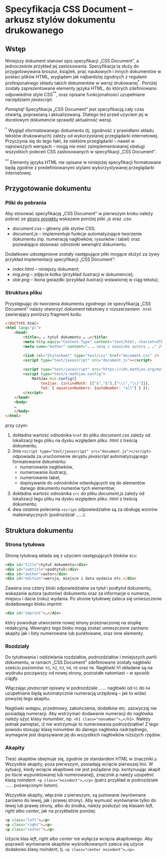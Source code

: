 # Specyfikacja CSS Document – arkusz stylów dokumentu drukowanego

## Wstęp

Niniejszy dokument stanowi opis specyfikacji „CSS Document”, a jednocześnie przykład jej zastosowania. Specyfikacja ta służy do przygotowywana broszur, książek, prac naukowych i innych dokumentów w postaci plików HTML, wyglądem jak najbardziej zgodnych z regułami profesjonalnego składu takich dokumentów w wersji drukowanej<sup>*</sup>. Poniżej zostały zaprezentowane elementy języka HTML, do których zdefiniowano odpowiednie style CSS<sup>**</sup>, oraz opisane funkcjonalności uzupełniane narzędziami _javascript_.

_Pamiętaj!_ Specyfikacja „CSS Document” jest specyfikacją cały czas otwartą, poprawianą i aktualizowaną. Dlatego też przed użyciem jej w docelowym dokumencie sprawdź aktualność wersji.

<sup>*</sup> Wygląd sformatowanego dokumentu (tj. zgodność z prawidłami składu tekstów drukowanych) zależy od wykorzystanej przeglądarki internetowej. Przyczynia się do tego fakt, że niektóre przeglądarki – nawet w najnowszych wersjach – mogą nie mieć zaimplementowanej obsługi wszystkich poleceń CSS zastosowanych w specyfikacji „CSS Document”.

<sup>**</sup> Elementy języka HTML nie opisane w niniejszej specyfikacji formatowane będą zgodnie z predefiniowanymi stylami wykorzystywanej przeglądarki internetowej.

## Przygotowanie dokumentu

### Pliki do pobrania

Aby stosować specyfikację „CSS Document” w pierwszym kroku należy pobrać ze [strony projektu](http://github.com/sadowski-marcin/cssdoc) wskazane poniżej pliki _.js_ oraz _.css_:

* _document.css_ – główny plik stylów CSS;
* _document.js_ – implementuje funkcje automatyzujące tworzenie dokumentu (np. numerację nagłówków, rysunków i tabel) oraz pozwalające stosować odnośniki wewnątrz dokumentu.

Dodatkowo udostępnione zostały następujące pliki mogące służyć za żywy przykład implementacji specyfikacji „CSS Document”:

* _index.html_ – niniejszy dokument;
* _img.png_ – zdjęcie kotka (przykład ilustracji w dokumencie);
* _star.png_ – ikona gwiazdki (przykład ilustracji wstawionej w ciąg tekstu);

### Struktura pliku

Przystępując do tworzenia dokumentu zgodnego ze specyfikacją „CSS Document” należy utworzyć dokument tekstowy z rozszerzeniem `.html` zawierający poniższy fragment kodu:

```html
<!DOCTYPE html>
<html lang="pl">
    <head>
        <title>… … tytuł dokumentu … …</title>
        <meta http-equiv="Content-Type" content="text/html; charset=UTF-8" />
        <meta name="Author" content="… … imię i nazwisko autora … …" />

        <link rel="Stylesheet" type="text/css" href="document.css" />        
        <script type="text/javascript" src="document.js"></script>
        
        <script type="text/javascript" src="https://cdn.mathjax.org/mathjax/latest/MathJax.js?config=TeX-MML-AM_CHTML"></script>
        <script type="text/x-mathjax-config">
            MathJax.Hub.Config({
                tex2jax: {inlineMath: [["$","$"],["\\(","\\)"]]},
                TeX: { equationNumbers: {autoNumber: "all"} } });
        </script>
    </head>
    <body>
    …
    </body>
</html>
```

przy czym:

1. dokładna wartość odnośnika `href` do pliku _document.css_ zależy od lokalizacji tego pliku na dysku względem pliku _.html_ z treścią dokumentu;
2. linia `<script type="text/javascript" src="document.js"></script>` odpowiada za uruchomienie skryptu _javascript_ automatyzującego formatowanie dokumentu:
	* numerowanie nagłówków,
	* numerowanie ilustracji,
	* numerowanie tabel,
	* dopisywanie do odnośników odwołujących się do elementów danego dokumentu numerów tych elementów;
3. dokładna wartość odnośnika `src` do pliku _document.js_ zależy od lokalizacji tego pliku na dysku względem pliku _.html_ z treścią dokumentu;
4. dwa ostatnie polecenia `<script` odpowiedzialne są za obsługę wzorów matematycznych (podrozdział ……).

## Struktura dokumentu

### Strona tytułowa

Stronę tytułową składa się z użyciem następujących bloków `div`:

```html
<div id="title">tytuł dokumentu</div>
<div id="subtitle">podtytuł</div>
<div id="author">autor</div>
<div id="edition">wersja, miejsce i data wydania etc.</div>
```

Zawiera ona cztery bloki odpowiedzialne za tytuł i podtytuł dokumentu, wskazanie autora (autorów) dokumentu oraz za informacje o numerze, miejscu i dacie (roku) wydania.
Po stronie tytułowej zaleca się umieszczenie dodatkowego bloku _imprint_:

```html
<div id="imprint">…</div>
```

który powoduje utworzenie nowej strony przeznaczonej na stopkę redakcyjną. Wewnątrz tego bloku mogą zostać umieszczone zarówno akapity jak i listy numerowane lub punktowane, oraz inne elementy.

### Rozdziały

Do tytułowania i oddzielania rozdziałów, podrozdziałów i mniejszych partii dokumentu, w ramach „CSS Document” zdefiniowane zostały nagłówki sześciu poziomów: `h1`, `h2`, `h3`, `h4`, `h5` oraz `h6`. Nagłówki h1 składane są na wydruku począwszy od nowej strony, pozostałe natomiast – w sposób ciągły.

Włączając _javascript_ opisany w podrozdziale …… nagłówki od `h1` do `h4` uzupełniane będą automatycznie numeracją urzędową – jak to widać powyżej tego akapitu.

Nagłówki wstępu, przedmowy, zakończenia, dodatków etc. zazwyczaj nie posiadają numeracji. Aby wstrzymać dodawanie numeracji do nagłówka należy użyć klasy _nonumber_, np. `<h1 class="nonumber">…</h1>`. Należy jednak pamiętać, iż nie wstrzymuje to numerowania podrozdziałów! Z tego powodu stosując klasę nonumber do danego nagłówka nadrzędnego, wymagane jest dopisywanie jej do wszystkich nagłówków niższych rzędów.

### Akapity

Treść akapitów obejmuje się, zgodnie ze standardem HTML w znaczniki `p`. Wszystkie akapity, poza pierwszym, posiadają wcięcie pierwszej linii. W sytuacji, kiedy wcięcie akapitowe nie jest pożądane (np. kontynuując akapit po liście wypunktowanej lub numerowanej), znacznik p należy uzupełnić klasą _noindent_: `<p class="noindent">…</p>` (patrz przykład w podrozdziale …… poświęconym listom).

Wszystkie akapity, włącznie z pierwszym, są justowane (wyrównane zarówno do lewej, jak i prawej strony). Aby wymusić wyrównanie tylko do lewej lub prawej strony, albo do środka, należy posłużyć się klasami _left_, _right_ albo _center_, jak na przykładzie poniżej:

```html
<p class="left">…<p>
<p class="right">…<p>
<p class="center">…<p>
```

Użycie klas _left_, _right_ albo _center_ nie wyłącza wcięcia akapitowego. Aby poprawić wyrównanie akapitów wyśrodkowanych zaleca się użycie dodakowo klasy _noindent_, tj. `<p class="center noindent">…<p>`.